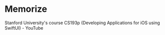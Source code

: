 # Memorize
Stanford University's course CS193p (Developing Applications for iOS using SwiftUI) - YouTube
